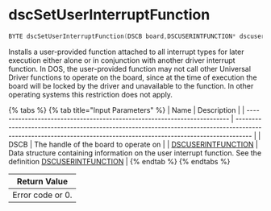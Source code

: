 # dscSetUserInterruptFunction

```c
BYTE dscSetUserInterruptFunction(DSCB board,DSCUSERINTFUNCTION* dscuserintfunction);
```

Installs a user-provided function attached to all interrupt types for later execution either alone or in conjunction with another driver interrupt function. In DOS, the user-provided function may not call other Universal Driver functions to operate on the board, since at the time of execution the board will be locked by the driver and unavailable to the function. In other operating systems this restriction does not apply.

{% tabs %}
{% tab title="Input Parameters" %}
| Name                                                                     | Description                                                                                                                                                       |
| ------------------------------------------------------------------------ | ----------------------------------------------------------------------------------------------------------------------------------------------------------------- |
| DSCB                                                                     | The handle of the board to operate on                                                                                                                             |
| [DSCUSERINTFUNCTION](../15.-structure-definitions/dscuserintfunction.md) | Data structure containing information on the user interrupt function. See the definition [DSCUSERINTFUNCTION](../15.-structure-definitions/dscuserintfunction.md) |
{% endtab %}
{% endtabs %}

| Return Value     |
| ---------------- |
| Error code or 0. |
